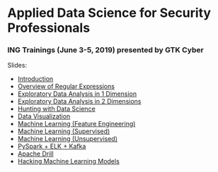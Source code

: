# Applied Data Science for Security Professionals
### ING Trainings (June 3-5, 2019) presented by GTK Cyber


Slides:

- <a href="slides/Module 0 - Introduction.pdf">Introduction</a>
- <a href="slides/Module 0.5 - Overview of Regular Expressions.pdf">Overview of Regular Expressions</a>
- <a href="slides/Module 1 - Exploratory Data Analysis in 1 Dimension.pdf">Exploratory Data Analysis in 1 Dimension</a>
- <a href="slides/Module 2 - Exploratory Data Analysis in 2 Dimensions.pdf">Exploratory Data Analysis in 2 Dimensions</a>
- <a href="slides/Module 3 - Hunting with Data Science.pdf">Hunting with Data Science</a>
- <a href="slides/Module 4 - Data Visualization.pdf">Data Visualization</a>
- <a href="slides/Module 5.1 - Machine Learning (Feature Engineering).pdf">Machine Learning (Feature Engineering)</a>
- <a href="slides/Module 5.2 - Machine Learning (Supervised).pdf">Machine Learning (Supervised)</a>
- <a href="slides/Module 6 - Machine Learning (Unsupervised).pdf">Machine Learning (Unsupervised)</a>
- <a href="slides/Module 7 - PySpark + ELK + Kafka.pdf">PySpark + ELK + Kafka</a>
- <a href="slides/Module 8 - Apache Drill.pdf">Apache Drill</a>
- <a href="slides/Module 9 - Hacking Machine Learning Models.pdf">Hacking Machine Learning Models</a>
